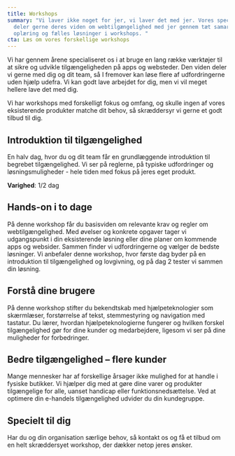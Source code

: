 ```yaml
---
title: Workshops
summary: "Vi laver ikke noget for jer, vi laver det med jer. Vores specialister
  deler gerne deres viden om webtilgængelighed med jer gennem tæt samarbejde,
  oplæring og fælles løsninger i workshops. "
cta: Læs om vores forskellige workshops
---
```

<p>Vi har gennem årene specialiseret os i at bruge en lang række værktøjer til at sikre og udvikle tilgængeligheden på apps og websteder. Den viden deler vi gerne med dig og dit team, så I fremover kan løse flere af udfordringerne uden hjælp udefra. Vi kan godt lave arbejdet for dig, men vi vil meget hellere lave det med dig.</p>
<p>Vi har workshops med forskelligt fokus og omfang, og skulle ingen af vores eksisterende produkter matche dit behov, så skræddersyr vi gerne et godt tilbud til dig.</p>

## Introduktion til tilgængelighed 

<p>En halv dag, hvor du og dit team får en grundlæggende introduktion til begrebet tilgængelighed. Vi ser på reglerne, på typiske udfordringer og løsningsmuligheder - hele tiden med fokus på jeres eget produkt. </p>

**Varighed**: 1/2 dag 

## Hands-on i to dage

<p>På denne workshop får du basisviden om relevante krav og regler om webtilgængelighed. Med øvelser og konkrete opgaver tager vi udgangspunkt i din eksisterende løsning eller dine planer om kommende apps og websider. Sammen finder vi udfordringerne og vælger de bedste løsninger. Vi anbefaler denne workshop, hvor første dag byder på en introduktion til tilgængelighed og lovgivning, og på dag 2 tester vi sammen din løsning. </p>

## Forstå dine brugere

<p>På denne workshop stifter du bekendtskab med hjælpeteknologier som skærmlæser, forstørrelse af tekst, stemmestyring og navigation med tastatur. Du lærer, hvordan hjælpeteknologierne fungerer og hvilken forskel tilgængelighed gør for dine kunder og medarbejdere, ligesom vi ser på dine muligheder for forbedringer. </p>

## Bedre tilgængelighed – flere kunder

<p>Mange mennesker har af forskellige årsager ikke mulighed for at handle i fysiske butikker. Vi hjælper dig med at gøre dine varer og produkter tilgængelige for alle, uanset handicap eller funktionsnedsættelse. Ved at optimere din e-handels tilgængelighed udvider du din kundegruppe. </p>

## Specielt til dig

<p>Har du og din organisation særlige behov, så kontakt os og få et tilbud om en helt skræddersyet workshop, der dækker netop jeres ønsker.</p>
